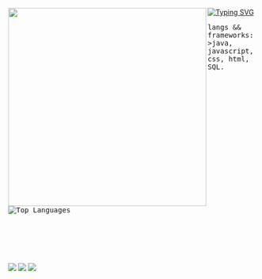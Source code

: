 <p float="left">
  <a href="https://git.io/typing-svg"><img src="https://readme-typing-svg.herokuapp.com?font=Fira+Code&pause=1000&color=11881A&width=435&lines=millena+anastacio+eu+te+amo" alt="Typing SVG" /></a>
  <img src="https://github.com/user-attachments/assets/1b3fe76a-d4fe-4aff-ac67-b02fdbf854b3" width=400 align=left>

<p float="left">
    <samp>
  langs && frameworks:<br>
    >java, javascript, css, html, SQL.
  <br>
  <br />
      <img src="https://github-readme-stats.vercel.app/api/top-langs/?username=firwe&layout=compact&theme=jolly" alt="Top Languages">
  </samp>
</p>
  </p>
<br> <br> <br> <br> <br>
<div> 
  <a href="https://www.instagram.com/j.souzs_" target="_blank"><img src="https://img.shields.io/badge/-Instagram-%23E4405F?style=for-the-badge&logo=instagram&logoColor=white" target="_blank"></a>
  <a href = "joao.asouzs@gmail.com"><img src="https://img.shields.io/badge/-Gmail-%23333?style=for-the-badge&logo=gmail&logoColor=white" target="_blank"></a>
  <a href="https://www.linkedin.com/in/joão-souza-366616356" target="_blank"><img src="https://img.shields.io/badge/-LinkedIn-%230077B5?style=for-the-badge&logo=linkedin&logoColor=white" target="_blank"></a> 
  
</div>
